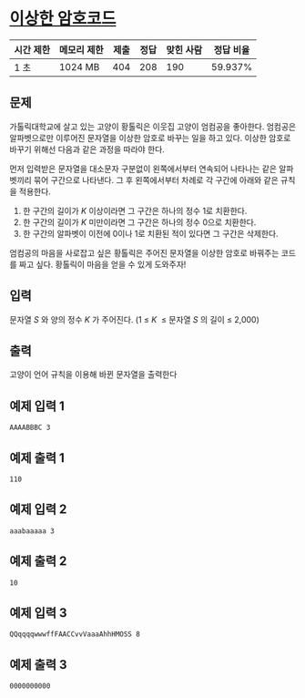 # [이상한 암호코드](https://www.acmicpc.net/problem/18129)

| 시간 제한 | 메모리 제한 | 제출 | 정답 | 맞힌 사람 | 정답 비율 |
| --- | --- | --- | --- | --- | --- |
| 1 초 | 1024 MB | 404 | 208 | 190 | 59.937% |

## 문제

가톨릭대학교에 살고 있는 고양이 황톨릭은 이웃집 고양이 엄컴공을 좋아한다. 엄컴공은 알파벳으로만 이루어진 문자열을 이상한 암호로 바꾸는 일을 하고 있다. 이상한 암호로 바꾸기 위해선 다음과 같은 과정을 따라야 한다.

먼저 입력받은 문자열을 대소문자 구분없이 왼쪽에서부터 연속되어 나타나는 같은 알파벳끼리 묶어 구간으로 나타낸다. 그 후 왼쪽에서부터 차례로 각 구간에 아래와 같은 규칙을 적용한다.

1. 한 구간의 길이가 *K* 이상이라면 그 구간은 하나의 정수 1로 치환한다.
2. 한 구간의 길이가 *K* 미만이라면 그 구간은 하나의 정수 0으로 치환한다.
3. 한 구간의 알파벳이 이전에 0이나 1로 치환된 적이 있다면 그 구간은 삭제한다.

엄컴공의 마음을 사로잡고 싶은 황톨릭은 주어진 문자열을 이상한 암호로 바꿔주는 코드를 짜고 싶다. 황톨릭이 마음을 얻을 수 있게 도와주자!

## 입력

문자열 *S* 와 양의 정수 *K* 가 주어진다. (1 ≤ *K*  ≤ 문자열 *S* 의 길이 ≤ 2,000)

## 출력

고양이 언어 규칙을 이용해 바뀐 문자열을 출력한다

## 예제 입력 1

```
AAAABBBC 3

```

## 예제 출력 1

```
110

```

## 예제 입력 2

```
aaabaaaaa 3

```

## 예제 출력 2

```
10

```

## 예제 입력 3

```
QQqqqqwwwffFAACCvvVaaaAhhHMOSS 8

```

## 예제 출력 3

```
0000000000
```
